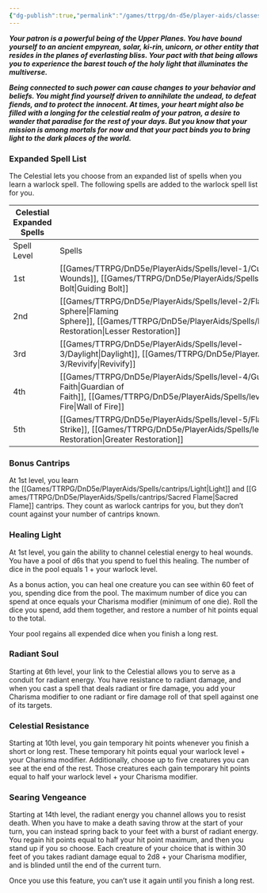 ```yaml
---
{"dg-publish":true,"permalink":"/games/ttrpg/dn-d5e/player-aids/classes/class-specialisations/warlock-subclass-celestial/","tags":["Sub-Class","TTRPG/DND/5e"],"noteIcon":""}
---
```



**_Your patron is a powerful being of the Upper Planes. You have bound yourself to an ancient empyrean, solar, ki-rin, unicorn, or other entity that resides in the planes of everlasting bliss. Your pact with that being allows you to experience the barest touch of the holy light that illuminates the multiverse._**

**_Being connected to such power can cause changes to your behavior and beliefs. You might find yourself driven to annihilate the undead, to defeat fiends, and to protect the innocent. At times, your heart might also be filled with a longing for the celestial realm of your patron, a desire to wander that paradise for the rest of your days. But you know that your mission is among mortals for now and that your pact binds you to bring light to the dark places of the world._**

### Expanded Spell List

The Celestial lets you choose from an expanded list of spells when you learn a warlock spell. The following spells are added to the warlock spell list for you.

|Celestial Expanded Spells|   |
|---|---|
|Spell Level|Spells|
|1st|[[Games/TTRPG/DnD5e/PlayerAids/Spells/level-1/Cure Wounds\|Cure Wounds]], [[Games/TTRPG/DnD5e/PlayerAids/Spells/level-1/Guiding Bolt\|Guiding Bolt]]|
|2nd|[[Games/TTRPG/DnD5e/PlayerAids/Spells/level-2/Flaming Sphere\|Flaming Sphere]], [[Games/TTRPG/DnD5e/PlayerAids/Spells/level-2/Lesser Restoration\|Lesser Restoration]]|
|3rd|[[Games/TTRPG/DnD5e/PlayerAids/Spells/level-3/Daylight\|Daylight]], [[Games/TTRPG/DnD5e/PlayerAids/Spells/level-3/Revivify\|Revivify]]|
|4th|[[Games/TTRPG/DnD5e/PlayerAids/Spells/level-4/Guardian of Faith\|Guardian of Faith]], [[Games/TTRPG/DnD5e/PlayerAids/Spells/level-4/Wall of Fire\|Wall of Fire]]|
|5th|[[Games/TTRPG/DnD5e/PlayerAids/Spells/level-5/Flame Strike\|Flame Strike]], [[Games/TTRPG/DnD5e/PlayerAids/Spells/level-5/Greater Restoration\|Greater Restoration]]|

### Bonus Cantrips

At 1st level, you learn the [[Games/TTRPG/DnD5e/PlayerAids/Spells/cantrips/Light\|Light]] and [[Games/TTRPG/DnD5e/PlayerAids/Spells/cantrips/Sacred Flame\|Sacred Flame]] cantrips. They count as warlock cantrips for you, but they don’t count against your number of cantrips known.

### Healing Light

At 1st level, you gain the ability to channel celestial energy to heal wounds. You have a pool of d6s that you spend to fuel this healing. The number of dice in the pool equals 1 + your warlock level.

As a bonus action, you can heal one creature you can see within 60 feet of you, spending dice from the pool. The maximum number of dice you can spend at once equals your Charisma modifier (minimum of one die). Roll the dice you spend, add them together, and restore a number of hit points equal to the total.

Your pool regains all expended dice when you finish a long rest.

### Radiant Soul

Starting at 6th level, your link to the Celestial allows you to serve as a conduit for radiant energy. You have resistance to radiant damage, and when you cast a spell that deals radiant or fire damage, you add your Charisma modifier to one radiant or fire damage roll of that spell against one of its targets.

### Celestial Resistance

Starting at 10th level, you gain temporary hit points whenever you finish a short or long rest. These temporary hit points equal your warlock level + your Charisma modifier. Additionally, choose up to five creatures you can see at the end of the rest. Those creatures each gain temporary hit points equal to half your warlock level + your Charisma modifier.

### Searing Vengeance

Starting at 14th level, the radiant energy you channel allows you to resist death. When you have to make a death saving throw at the start of your turn, you can instead spring back to your feet with a burst of radiant energy. You regain hit points equal to half your hit point maximum, and then you stand up if you so choose. Each creature of your choice that is within 30 feet of you takes radiant damage equal to 2d8 + your Charisma modifier, and is blinded until the end of the current turn.

Once you use this feature, you can’t use it again until you finish a long rest.

